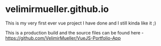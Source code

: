 # velimirmueller.github.io

This is my very first ever vue project I have done and I still kinda like it ;)

This is a production build and the source files can be found here - https://github.com/VelimirMueller/VueJS-Portfolio-App
